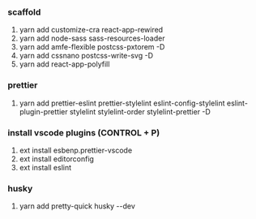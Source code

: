 ### scaffold

1. yarn add customize-cra react-app-rewired
2. yarn add node-sass sass-resources-loader
3. yarn add amfe-flexible postcss-pxtorem -D
4. yarn add cssnano postcss-write-svg -D
5. yarn add react-app-polyfill

### prettier

1. yarn add prettier-eslint prettier-stylelint eslint-config-stylelint eslint-plugin-prettier stylelint stylelint-order stylelint-prettier -D

### install vscode plugins (CONTROL + P)

1. ext install esbenp.prettier-vscode
2. ext install editorconfig
3. ext install eslint

### husky

1. yarn add pretty-quick husky --dev
